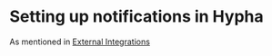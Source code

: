 # Setting up notifications in Hypha

As mentioned in [External Integrations](/getting-started/architecture/#external-integrations)